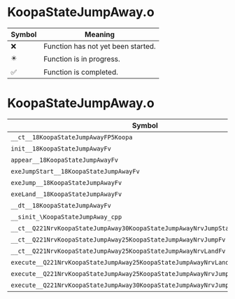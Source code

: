 # KoopaStateJumpAway.o
| Symbol | Meaning 
| ------------- | ------------- 
| :x: | Function has not yet been started. 
| :eight_pointed_black_star: | Function is in progress. 
| :white_check_mark: | Function is completed. 


# KoopaStateJumpAway.o
| Symbol | Decompiled? |
| ------------- | ------------- |
| `__ct__18KoopaStateJumpAwayFP5Koopa` | :x: |
| `init__18KoopaStateJumpAwayFv` | :x: |
| `appear__18KoopaStateJumpAwayFv` | :x: |
| `exeJumpStart__18KoopaStateJumpAwayFv` | :x: |
| `exeJump__18KoopaStateJumpAwayFv` | :x: |
| `exeLand__18KoopaStateJumpAwayFv` | :x: |
| `__dt__18KoopaStateJumpAwayFv` | :x: |
| `__sinit_\KoopaStateJumpAway_cpp` | :x: |
| `__ct__Q221NrvKoopaStateJumpAway30KoopaStateJumpAwayNrvJumpStartFv` | :x: |
| `__ct__Q221NrvKoopaStateJumpAway25KoopaStateJumpAwayNrvJumpFv` | :x: |
| `__ct__Q221NrvKoopaStateJumpAway25KoopaStateJumpAwayNrvLandFv` | :x: |
| `execute__Q221NrvKoopaStateJumpAway25KoopaStateJumpAwayNrvLandCFP5Spine` | :x: |
| `execute__Q221NrvKoopaStateJumpAway25KoopaStateJumpAwayNrvJumpCFP5Spine` | :x: |
| `execute__Q221NrvKoopaStateJumpAway30KoopaStateJumpAwayNrvJumpStartCFP5Spine` | :x: |
